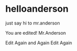 # helloanderson
just say hi to mr.anderson

You are edited! Mr.Anderson


Edit Again and Again
Edit Again
